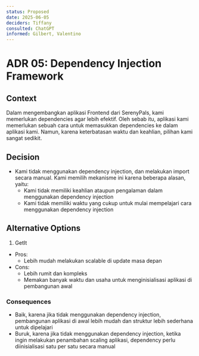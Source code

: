 ```yaml
---
status: Proposed
date: 2025-06-05
deciders: Tiffany
consulted: ChatGPT
informed: Gilbert, Valentino
---
```

# ADR 05: Dependency Injection Framework

## Context

Dalam mengembangkan aplikasi Frontend dari SerenyPals, kami memerlukan dependencies agar lebih efektif. Oleh sebab itu, aplikasi kami memerlukan sebuah cara untuk memasukkan dependencies ke dalam aplikasi kami. Namun, karena keterbatasan waktu dan keahlian, pilihan kami sangat sedikit.

## Decision

* Kami tidak menggunakan dependency injection, dan melakukan import secara manual. Kami memilih mekanisme ini karena beberapa alasan, yaitu:
    * Kami tidak memiliki keahlian ataupun pengalaman dalam menggunakan dependency injection
    * Kami tidak memiliki waktu yang cukup untuk mulai mempelajari cara menggunakan dependency injection

## Alternative Options
1. GetIt
  * Pros:
    * Lebih mudah melakukan scalable di update masa depan
  * Cons:
    * Lebih rumit dan kompleks
    * Memakan banyak waktu dan usaha untuk menginisialisasi aplikasi di pembangunan awal

### Consequences

* Baik, karena jika tidak menggunakan dependency injection, pembangunan aplikasi di awal lebih mudah dan struktur lebih sederhana untuk dipelajari
* Buruk, karena jika tidak menggunakan dependency injection, ketika ingin melakukan penambahan scaling aplikasi, dependency perlu diinisialisasi satu per satu secara manual


